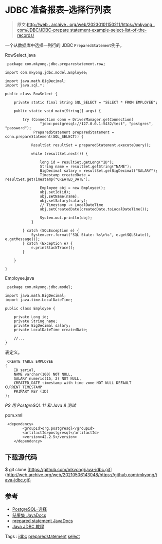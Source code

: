 # JDBC 准备报表–选择行列表

> 原文:[http://web . archive . org/web/20230101150211/https://mkyong . com/JDBC/JDBC-prepare statement-example-select-list-of-the-records/](http://web.archive.org/web/20230101150211/https://mkyong.com/jdbc/jdbc-preparestatement-example-select-list-of-the-records/)

一个从数据库中选择一列行的 JDBC `PreparedStatement`例子。

RowSelect.java

```
 package com.mkyong.jdbc.preparestatement.row;

import com.mkyong.jdbc.model.Employee;

import java.math.BigDecimal;
import java.sql.*;

public class RowSelect {

    private static final String SQL_SELECT = "SELECT * FROM EMPLOYEE";

    public static void main(String[] args) {

        try (Connection conn = DriverManager.getConnection(
                "jdbc:postgresql://127.0.0.1:5432/test", "postgres", "password");
             PreparedStatement preparedStatement = conn.prepareStatement(SQL_SELECT)) {

            ResultSet resultSet = preparedStatement.executeQuery();

            while (resultSet.next()) {

                long id = resultSet.getLong("ID");
                String name = resultSet.getString("NAME");
                BigDecimal salary = resultSet.getBigDecimal("SALARY");
                Timestamp createdDate = resultSet.getTimestamp("CREATED_DATE");

                Employee obj = new Employee();
                obj.setId(id);
                obj.setName(name);
                obj.setSalary(salary);
                // Timestamp -> LocalDateTime
                obj.setCreatedDate(createdDate.toLocalDateTime());

                System.out.println(obj);
            }

        } catch (SQLException e) {
            System.err.format("SQL State: %s\n%s", e.getSQLState(), e.getMessage());
        } catch (Exception e) {
            e.printStackTrace();
        }

    }

} 
```

Employee.java

```
 package com.mkyong.jdbc.model;

import java.math.BigDecimal;
import java.time.LocalDateTime;

public class Employee {

    private Long id;
    private String name;
    private BigDecimal salary;
    private LocalDateTime createdDate;

    //...
} 
```

表定义。

```
 CREATE TABLE EMPLOYEE
(
    ID serial,
    NAME varchar(100) NOT NULL,
    SALARY numeric(15, 2) NOT NULL,
    CREATED_DATE timestamp with time zone NOT NULL DEFAULT CURRENT_TIMESTAMP
    PRIMARY KEY (ID)
); 
```

*PS 用 PostgreSQL 11 和 Java 8 测试*

pom.xml

```
 <dependency>
		<groupId>org.postgresql</groupId>
		<artifactId>postgresql</artifactId>
		<version>42.2.5</version>
	</dependency> 
```

## 下载源代码

$ git clone [https://github.com/mkyong/java-jdbc.git](http://web.archive.org/web/20210506143048/https://github.com/mkyong/java-jdbc.git)

## 参考

*   [PostgreSQL–选择](http://web.archive.org/web/20210506143048/https://www.postgresql.org/docs/11/sql-select.html)
*   [结果集 JavaDocs](http://web.archive.org/web/20210506143048/https://docs.oracle.com/javase/8/docs/api/java/sql/ResultSet.html)
*   [prepared statement JavaDocs](http://web.archive.org/web/20210506143048/https://docs.oracle.com/javase/8/docs/api/java/sql/PreparedStatement.html)
*   [Java JDBC 教程](/web/20210506143048/https://mkyong.com/tutorials/jdbc-tutorials/)

Tags : [jdbc](http://web.archive.org/web/20210506143048/https://mkyong.com/tag/jdbc/) [preparedstatement](http://web.archive.org/web/20210506143048/https://mkyong.com/tag/preparedstatement/) [select](http://web.archive.org/web/20210506143048/https://mkyong.com/tag/select/)<input type="hidden" id="mkyong-current-postId" value="8275">